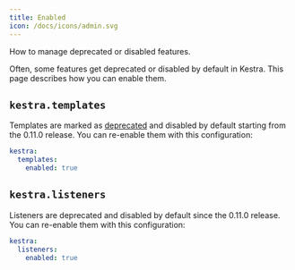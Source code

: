 ```yaml
---
title: Enabled
icon: /docs/icons/admin.svg
---
```


How to manage deprecated or disabled features.

Often, some features get deprecated or disabled by default in Kestra. This page describes how you can enable them.


## `kestra.templates`
Templates are marked as [deprecated](/docs/migration-guide/templates) and disabled by default starting from the 0.11.0 release. You can re-enable them with this configuration:

```yaml
kestra:
  templates:
    enabled: true
```

## `kestra.listeners`

Listeners are deprecated and disabled by default since the 0.11.0 release. You can re-enable them with this configuration:
```yaml
kestra:
  listeners:
    enabled: true
```